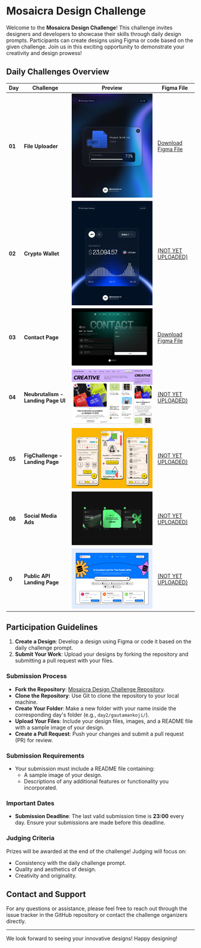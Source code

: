 # Mosaicra Design Challenge

Welcome to the **Mosaicra Design Challenge**! This challenge invites designers and developers to showcase their skills through daily design prompts. Participants can create designs using Figma or code based on the given challenge. Join us in this exciting opportunity to demonstrate your creativity and design prowess!

## Daily Challenges Overview

| **Day** | **Challenge**                      | **Preview**                                                                                                       | **Figma File**                                                      |
| ------- | ---------------------------------- | ----------------------------------------------------------------------------------------------------------------- | ------------------------------------------------------------------- |
| **01**  | **File Uploader**                  | ![Day 01: File Uploader](./day01/00-files-uploader/day1-files-uploader.png)                                       | [Download Figma File](./day01/00-files-uploader/files-uploader.fig) |
| **02**  | **Crypto Wallet**                  | ![Day 02: Crypto Wallet](./day02/00-crypto-wallet/day2-crypto-wallet-post.png)                                    | [(NOT YET UPLOADED)](./day02/)                                      |
| **03**  | **Contact Page**                   | ![Day 03: Contact Page](./day03/00-contact-page/day3-contact-page.png)                                            | [Download Figma File](./day03/00-contact-page/contact-page.fig)     |
| **04**  | **Neubrutalism - Landing Page UI** | ![Day 04: Neubrutalism - Landing Page UI](./day04/00-neubrutalism-landing-page/img/neubrutalism-landing-page.png) | [(NOT YET UPLOADED)](./day04/)                                      |
| **05**  | **FigChallenge - Landing Page**    | ![Day 05: FigChallenge - Landing Page](./day05/figchallenge-landing-page.png)                                     | [(NOT YET UPLOADED)](./day05/)                                      |
| **06**  | **Social Media Ads**               | ![Day 06: Social Media Ads](./day06/social-media-ads.png)                                                         | [(NOT YET UPLOADED)](./day06/)                                      |
| **0**   | **Public API Landing Page**        | ![Day 07: Public API Landing Page](./day07/public-api-landing-page.png)                                           | [(NOT YET UPLOADED)](./day07/)                                      |

## Participation Guidelines

1. **Create a Design**: Develop a design using Figma or code it based on the daily challenge prompt.
2. **Submit Your Work**: Upload your designs by forking the repository and submitting a pull request with your files.

### Submission Process

- **Fork the Repository**: [Mosaicra Design Challenge Repository](https://github.com/mosaicra-ui/mosaicra-design-challenge).
- **Clone the Repository**: Use Git to clone the repository to your local machine.
- **Create Your Folder**: Make a new folder with your name inside the corresponding day's folder (e.g., `day2/gautamankoji/`).
- **Upload Your Files**: Include your design files, images, and a README file with a sample image of your design.
- **Create a Pull Request**: Push your changes and submit a pull request (PR) for review.

### Submission Requirements

- Your submission must include a README file containing:
  - A sample image of your design.
  - Descriptions of any additional features or functionality you incorporated.
  
### Important Dates

- **Submission Deadline**: The last valid submission time is **23:00** every day. Ensure your submissions are made before this deadline.

### Judging Criteria

Prizes will be awarded at the end of the challenge! Judging will focus on:
- Consistency with the daily challenge prompt.
- Quality and aesthetics of design.
- Creativity and originality.

## Contact and Support

For any questions or assistance, please feel free to reach out through the issue tracker in the GitHub repository or contact the challenge organizers directly.

---

We look forward to seeing your innovative designs! Happy designing!
